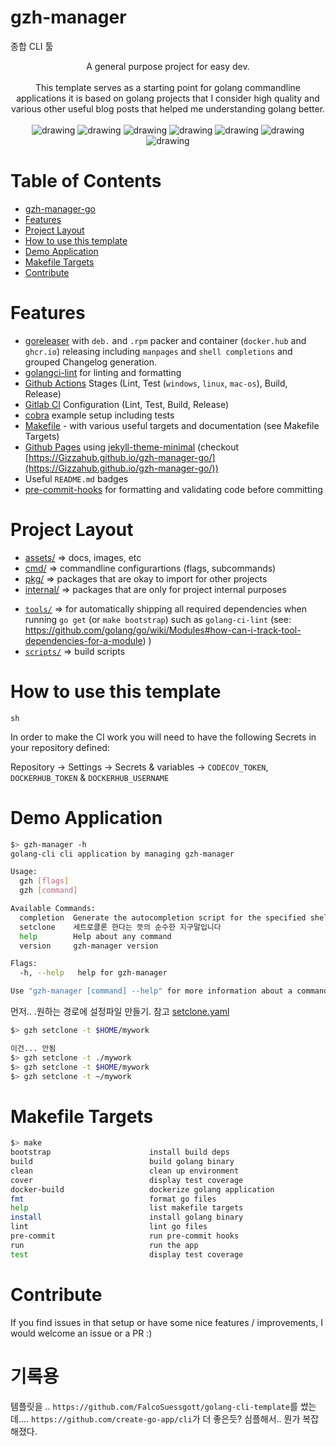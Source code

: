 # gzh-manager

종합 CLI 툴

<div style="text-align: center;">
A general purpose project for easy dev.
<br>
<br>
This template serves as a starting point for golang commandline applications it is based on golang projects that I consider high quality and various other useful blog posts that helped me understanding golang better.
<br>
<br>
<img src="https://github.com/gizzahub/gzh-manager-go/actions/workflows/test.yml/badge.svg" alt="drawing"/>
<img src="https://github.com/gizzahub/gzh-manager-go/actions/workflows/lint.yml/badge.svg" alt="drawing"/>
<img src="https://pkg.go.dev/badge/github.com/gizzahub/gzh-manager-go.svg" alt="drawing"/>
<img src="https://codecov.io/gh/Gizzahub/gzh-manager-go/branch/main/graph/badge.svg" alt="drawing"/>
<img src="https://img.shields.io/github/v/release/Gizzahub/gzh-manager-go" alt="drawing"/>
<img src="https://img.shields.io/docker/pulls/Gizzahub/gzh-manager-go" alt="drawing"/>
<img src="https://img.shields.io/github/downloads/Gizzahub/gzh-manager-go/total.svg" alt="drawing"/>
</div>

# Table of Contents
<!--ts-->
   * [gzh-manager-go](#gzh-manager-go)
   * [Features](#features)
   * [Project Layout](#project-layout)
   * [How to use this template](#how-to-use-this-template)
   * [Demo Application](#demo-application)
   * [Makefile Targets](#makefile-targets)
   * [Contribute](#contribute)

<!-- Added by: morelly_t1, at: Tue 10 Aug 2021 08:54:24 AM CEST -->

<!--te-->

# Features
- [goreleaser](https://goreleaser.com/) with `deb.` and `.rpm` packer and container (`docker.hub` and `ghcr.io`) releasing including `manpages` and `shell completions` and grouped Changelog generation.
- [golangci-lint](https://golangci-lint.run/) for linting and formatting
- [Github Actions](.github/worflows) Stages (Lint, Test (`windows`, `linux`, `mac-os`), Build, Release) 
- [Gitlab CI](.gitlab-ci.yml) Configuration (Lint, Test, Build, Release)
- [cobra](https://cobra.dev/) example setup including tests
- [Makefile](Makefile) - with various useful targets and documentation (see Makefile Targets)
- [Github Pages](_config.yml) using [jekyll-theme-minimal](https://github.com/pages-themes/minimal) (checkout [https://Gizzahub.github.io/gzh-manager-go/](https://Gizzahub.github.io/gzh-manager-go/))
- Useful `README.md` badges
- [pre-commit-hooks](https://pre-commit.com/) for formatting and validating code before committing

# Project Layout
* [assets/](https://pkg.go.dev/github.com/gizzahub/gzh-manager-go/assets) => docs, images, etc
* [cmd/](https://pkg.go.dev/github.com/gizzahub/gzh-manager-go/cmd)  => commandline configurartions (flags, subcommands)
* [pkg/](https://pkg.go.dev/github.com/gizzahub/gzh-manager-go/pkg)  => packages that are okay to import for other projects
* [internal/](https://pkg.go.dev/github.com/gizzahub/gzh-manager-go/pkg)  => packages that are only for project internal purposes
- [`tools/`](tools/) => for automatically shipping all required dependencies when running `go get` (or `make bootstrap`) such as `golang-ci-lint` (see: https://github.com/golang/go/wiki/Modules#how-can-i-track-tool-dependencies-for-a-module)
)
- [`scripts/`](scripts/) => build scripts 

# How to use this template
```sh```

In order to make the CI work you will need to have the following Secrets in your repository defined:

Repository  -> Settings -> Secrets & variables -> `CODECOV_TOKEN`, `DOCKERHUB_TOKEN` & `DOCKERHUB_USERNAME`

# Demo Application

```sh
$> gzh-manager -h
golang-cli cli application by managing gzh-manager

Usage:
  gzh [flags]
  gzh [command]

Available Commands:
  completion  Generate the autocompletion script for the specified shell
  setclone    세트로클론 한다는 뜻의 순수한 지구말입니다
  help        Help about any command
  version     gzh-manager version

Flags:
  -h, --help   help for gzh-manager

Use "gzh-manager [command] --help" for more information about a command.
```

먼저.. .원하는 경로에 설정파일 만들기. 참고
[setclone.yaml](pkg/setclone/setclone.yaml)

```sh
$> gzh setclone -t $HOME/mywork

이건... 안됨
$> gzh setclone -t ./mywork
$> gzh setclone -t $HOME/mywork
$> gzh setclone -t ~/mywork
```

# Makefile Targets
```sh
$> make
bootstrap                      install build deps
build                          build golang binary
clean                          clean up environment
cover                          display test coverage
docker-build                   dockerize golang application
fmt                            format go files
help                           list makefile targets
install                        install golang binary
lint                           lint go files
pre-commit                     run pre-commit hooks
run                            run the app
test                           display test coverage
```

# Contribute
If you find issues in that setup or have some nice features / improvements, I would welcome an issue or a PR :)

# 기록용
템플릿을 .. `https://github.com/FalcoSuessgott/golang-cli-template`를 썼는데....  `https://github.com/create-go-app/cli`가 더 좋은듯? 심플해서..
뭔가 복잡해졌다. 
